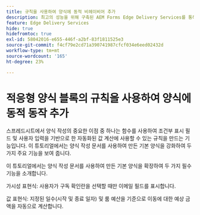 ```yaml
---
title: 규칙을 사용하여 양식에 동적 비헤이비어 추가
description: 최고의 성능을 위해 구축된 AEM Forms Edge Delivery Services를 통해 간소화된 데이터 수집 및 사용자 참여라는 미래를 구상할 수 있습니다. 규칙을 사용하여 양식에 동적 비헤이비어 추가
feature: Edge Delivery Services
hide: true
hidefromtoc: true
exl-id: 58042016-e655-446f-a2bf-83f1811525e3
source-git-commit: f4cf79e2cd71a390741987cfcf034e6eed02432d
workflow-type: tm+mt
source-wordcount: '165'
ht-degree: 23%

---
```


# 적응형 양식 블록의 규칙을 사용하여 양식에 동적 동작 추가

스프레드시트에서 양식 작성의 중요한 이점 중 하나는 함수를 사용하여 조건부 표시 필드 및 사용자 입력을 기반으로 한 자동화된 값 계산에 사용할 수 있는 규칙을 만드는 기능입니다. 이 튜토리얼에서는 양식 작성 문서를 사용하여 만든 기본 양식을 강화하여 두 가지 주요 기능을 보여 줍니다.

이 튜토리얼에서는 양식 작성 문서를 사용하여 만든 기본 양식을 확장하여 두 가지 필수 기능을 소개합니다.

가시성 표현식: 사용자가 구독 확인란을 선택할 때만 이메일 필드를 표시합니다.

값 표현식: 지정된 일수(시작 및 종료 일자) 및 룸 예산을 기준으로 이동에 대한 예상 금액을 자동으로 계산합니다.



